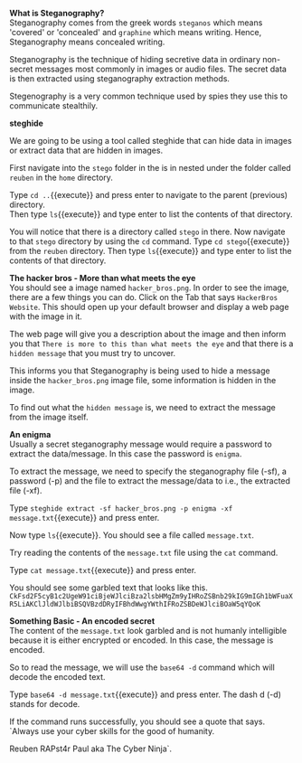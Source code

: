 __What is Steganography?__  
Steganography comes from the greek words `steganos` which means 'covered' or 'concealed' and `graphine` which means writing. Hence, Steganography means concealed writing.  

Steganography is the technique of hiding secretive data in ordinary non-secret messages most commonly in images or audio files. The secret data is then extracted using steganography extraction methods.  

Stegenography is a very common technique used by spies they use this to communicate stealthily.    

__steghide__  

We are going to be using a tool called steghide that can hide data in images or extract data that are hidden in images.  


First navigate into the `stego` folder in the is in nested under the folder called `reuben` in the `home` directory.  

Type `cd ..`{{execute}} and press enter to navigate to the parent (previous) directory.  
Then type `ls`{{execute}} and type enter to list the contents of that directory.  

You will notice that there is a directory called `stego` in there. Now navigate to that `stego` directory by using the `cd` command. Type `cd stego`{{execute}} from the `reuben` directory.
Then type `ls`{{execute}} and type enter to list the contents of that directory.  

__The hacker bros - More than what meets the eye__  
You should see a image named `hacker_bros.png`. In order to see the image, there are a few things you can do.
Click on the Tab that says `HackerBros Website`. This should open up your default browser and display a web page with the image in it.

The web page will give you a description about the image and then inform you that `There is more to this than what meets the eye` and that there is a `hidden message` that you must try to uncover.  

This informs you that Steganography is being used to hide a message inside the `hacker_bros.png` image file, some information is hidden in the image.

To find out what the `hidden message` is, we need to extract the message from the image itself.  

__An enigma__  
Usually a secret steganography message would require a password to extract the data/message. In this case the password is `enigma`.  

To extract the message, we need to specify the steganography file (-sf), a password (-p) and the file to extract the message/data to i.e., the extracted file (-xf).  

Type `steghide extract -sf hacker_bros.png -p enigma -xf message.txt`{{execute}} and press enter.   

Now type `ls`{{execute}}. You should see a file called `message.txt`.  

Try reading the contents of the `message.txt` file using the `cat` command.   

Type `cat message.txt`{{execute}} and press enter.  

You should see some garbled text that looks like this.    
`CkFsd2F5cyB1c2UgeW91ciBjeWJlciBza2lsbHMgZm9yIHRoZSBnb29kIG9mIGh1bWFuaXR5LiAKClJldWJlbiBSQVBzdDRyIFBhdWwgYWthIFRoZSBDeWJlciBOaW5qYQoK`  

__Something Basic - An encoded secret__    
The content of the `message.txt` look garbled and is not humanly intelligible because it is either encrypted or encoded. In this case, the message is encoded.  

So to read the message, we will use the `base64 -d` command which will decode the encoded text.  

Type `base64 -d message.txt`{{execute}} and press enter.
The dash d (-d) stands for decode.  

If the command runs successfully, you should see a quote that says.  
`Always use your cyber skills for the good of humanity.

Reuben RAPst4r Paul aka The Cyber Ninja`.  
